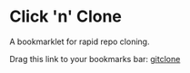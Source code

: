 # Click 'n' Clone 
A bookmarklet for rapid repo cloning.

Drag this link to your bookmarks bar: <a href="javascript:(function()%7Bjavascript%3A(function()%7B%0A%20%20%20%20var%20serverUrl%20%3D%20'http%3A%2F%2F127.0.0.1%3A5000%2Fclone'%3B%0A%20%20%20%20var%20currentUrl%20%3D%20window.location.href%3B%0A%20%20%20%20var%20match%20%3D%20currentUrl.match(%2F%5Ehttps%3F%3A%5C%2F%5C%2Fgithub%5C.com%5C%2F(%5B%5E%5C%2F%5D%2B%5C%2F%5B%5E%5C%2F%5D%2B)%2F)%3B%0A%20%20%20%20if%20(match)%20%7B%0A%20%20%20%20%20%20%20%20var%20repoUrl%20%3D%20'https%3A%2F%2Fgithub.com%2F'%20%2B%20match%5B1%5D%20%2B%20'.git'%3B%0A%20%20%20%20%20%20%20%20window.location.href%20%3D%20serverUrl%20%2B%20'%3Furl%3D'%20%2B%20encodeURIComponent(repoUrl)%3B%0A%20%20%20%20%7D%20else%20%7B%0A%20%20%20%20%20%20%20%20alert('This%20doesn%5C't%20appear%20to%20be%20a%20GitHub%20repository%20page.')%3B%0A%20%20%20%20%7D%0A%7D)()%3B%7D)()%3B">gitclone</a>


